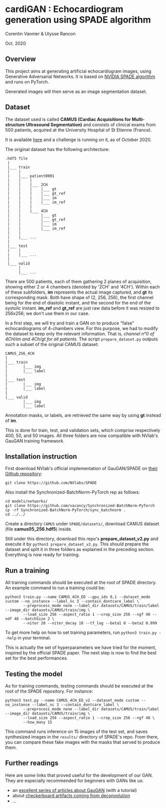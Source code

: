 # cardiGAN : Echocardiogram generation using SPADE algorithm

Corentin Vannier & Ulysse Rancon

Oct. 2020

## Overview

This project aims at generating artificial echocardiogram images, using Generative Adversarial Networks.
It is based on [NVIDIA SPADE algorithm](https://arxiv.org/abs/1903.07291) and runs on PyTorch.

Generated images will then serve as an image segmentation dataset.

## Dataset

The dataset used is called **CAMUS (Cardiac Acquisitions for Multi-structure Ultrasound Segmentation)** and consists of 
clinical exams from 500 patients, acquired at the University Hospital of St Etienne (France).

It is available [here](https://www.creatis.insa-lyon.fr/Challenge/camus/databases.html) and a challenge is running on it, 
as of October 2020.

The original dataset has the following architecture:

```shell script
.hdf5 file
 |
 |___ train
 |    |
 |    |___ patient0001   
 |    |    |
 |    |    |___ 2CH
 |    |    |    |___ gt
 |    |    |    |___ gt_ref
 |    |    |    |___ im
 |    |    |    |___ im_ref
 |    |    |
 |    |    |___ 4CH
 |    |         |___ gt
 |    |         |___ gt_ref
 |    |         |___ im
 |    |         |___ im_ref
 |    | 
 |    |___ ...
 |
 |___ test
 |    |
 |    |___ ...
 |
 |___ valid
      |
      |___ ...

```

There are 500 patients, each of them gathering 2 planes of acquisition, showing either 2 or 4 chambers (denoted by '2CH' and '4CH').
Within each of these subfolders, **im** represents the actual image captured, and **gt** its corresponding mask. Both have 
shape of (2, 256, 256), the first channel being for the end of diastolic instant, and the second for the end of the systolic 
instant.
**im_ref** and **gt_ref** are just raw data before it was resized to 256x256; we don't use them in our case.

In a first step, we will try and train a GAN on to produce "false" echocardiograms of 4-chambers view. For this purpose, 
we had to modify the dataset to keep only the relevant information. That is, _channel n°0 of 4CH/im and 4Ch/gt for all patients_.
The script ```prepare_dataset.py``` outputs such a subset of the original CAMUS dataset:

```shell script
CAMUS_256_4CH
|
|___ train
|       |___ img
|       |___ label
|
|___ test
|       |___ img
|       |___ label
|
|___ valid
        |___ img
        |___ label  
```

Annotation masks, or labels, are retrieved the same way by using **gt** instead of **im**. 

This is done for train, test, and validation sets, which comprise respectively 400, 50, and 50 images. All three folders are
now compatible with NVlab's GauGAN training framework.


## Installation instruction

First download NVlab's official implementation of GauGAN/SPADE on [their Github repository](https://github.com/NVlabs/SPADE):
```shell script
git clone https://github.com/NVlabs/SPADE
```
Also install the Synchronized-BatchNorm-PyTorch rep as follows:
````shell script
cd models/networks/
git clone https://github.com/vacancy/Synchronized-BatchNorm-PyTorch
cp -rf Synchronized-BatchNorm-PyTorch/sync_batchnorm .
cd ../../
````

Create a directory ```CAMUS``` under ```SPADE/datasets/```, download CAMUS dataset (file **camus05_256.hdf5**) inside.

Still under this directory, download this repo's **prepare_dataset_v2.py** and execute it by ```python3 prepare_dataset_v2.py```.
This should prepare the dataset and split it in three folders as explained in the preceding section. Everything is now ready for training.


## Run a training

All training commands should be executed at the root of SPADE directory.
An example command to run a training could be:
```shell script
python3 train.py --name CAMUS_4CH_ED --gpu_ids 0,1 --dataset_mode custom --no_instance --label_nc 3 --contain_dontcare_label \
        --preprocess_mode none --label_dir datasets/CAMUS/train/label --image_dir datasets/CAMUS/train/img \
        --load_size 256 --aspect_ratio 1 --crop_size 256 --ngf 48 --ndf 48 --batchSize 2 \
        --niter 20 --niter_decay 10 --tf_log --beta1 0 --beta2 0.999
```

To get more help on how to set training parameters, run ```python3 train.py --help``` in your terminal.

This is actually the set of hyperparameters we have tried for the moment, inspired by the official SPADE paper. The next step
is now to find the best set for the best performances.


## Testing the model

As for training commands, testing commands should be executed at the root of the SPADE repository. For instance:
```shell script
python3 test.py --name CAMUS_4CH_ED_v2 --dataset_mode custom --no_instance --label_nc 3 --contain_dontcare_label \
        --preprocess_mode none --label_dir datasets/CAMUS/train/label --image_dir datasets/CAMUS/train/img \
        --load_size 256 --aspect_ratio 1 --crop_size 256 --ngf 48 \
        --how_many 15
```
This command runs inference on 15 images of the test set, and saves synthesized images in the ```results/``` directory of 
SPADE's repo. From there, you can compare these fake images with the masks that served to produce them.



## Further readings

Here are some links that proved useful for the development of our GAN. They are especially recommended for beginners 
with GANs like us:
* an [excellent series of articles about GauGAN](https://blog.paperspace.com/nvidia-gaugan-introduction/) (with a tutorial) 
* about [checkerboard artifacts coming from deconvolution](https://distill.pub/2016/deconv-checkerboard/)
* ...
